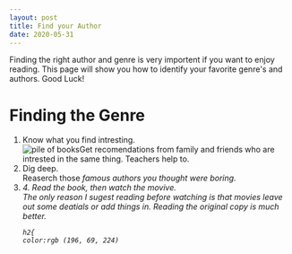```yaml
---
layout: post
title: Find your Author
date: 2020-05-31
---
```

<body>
<p>Finding the right author and genre is very importent if you want to enjoy reading.
This page will show you how to identify your favorite genre's and authors. Good Luck!<p>

<h1> <strong>Finding the Genre</strong> </h1>
<ol>
  <li>Know what you find intresting.   <br>             <img src="https://img.jakpost.net/c/2019/03/02/2019_03_02_66706_1551461528._large.jpg" alt="pile of books"
If your that princcess type of girl maybe you'll enjoy
fantasy,on the other hand you might enjoy mystery.
  <li>Get recomendations from family and friends who are
intrested in the same thing. Teachers help to.
  <li>Dig deep. <br>
Reaserch those <em>famous authors<em> you thought
were boring.
  <li>4. Read the book, then watch the movive.<br>
The only reason I sugest reading before watching
is that movies leave out some deatials or add things
in. Reading the original copy is much better.
    
    h2{
    color:rgb (196, 69, 224)
<body>
